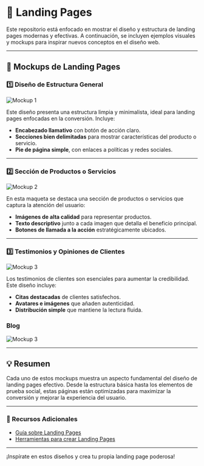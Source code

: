 # 🚀 Landing Pages

Este repositorio está enfocado en mostrar el diseño y estructura de landing pages modernas y efectivas. A continuación, se incluyen ejemplos visuales y mockups para inspirar nuevos conceptos en el diseño web.

---

## 📌 Mockups de Landing Pages

### 1️⃣ **Diseño de Estructura General**

![Mockup 1](https://firebasestorage.googleapis.com/v0/b/assets-3ce98.appspot.com/o/686shots_so.png?alt=media&token=1bd6db63-eb14-42ac-8f97-757a6d6c7a58)

Este diseño presenta una estructura limpia y minimalista, ideal para landing pages enfocadas en la conversión. Incluye:

- **Encabezado llamativo** con botón de acción claro.
- **Secciones bien delimitadas** para mostrar características del producto o servicio.
- **Pie de página simple**, con enlaces a políticas y redes sociales.

---

### 2️⃣ **Sección de Productos o Servicios**

![Mockup 2](https://firebasestorage.googleapis.com/v0/b/assets-3ce98.appspot.com/o/556shots_so.png?alt=media&token=a0686167-082c-4faa-8b81-cc9ce0bd8cf8)

En esta maqueta se destaca una sección de productos o servicios que captura la atención del usuario:

- **Imágenes de alta calidad** para representar productos.
- **Texto descriptivo** junto a cada imagen que detalla el beneficio principal.
- **Botones de llamada a la acción** estratégicamente ubicados.

---

### 3️⃣ **Testimonios y Opiniones de Clientes**

![Mockup 3](https://firebasestorage.googleapis.com/v0/b/assets-3ce98.appspot.com/o/454shots_so.png?alt=media&token=9712b89c-0a6a-43e7-853d-84d1f1296dc2)

Los testimonios de clientes son esenciales para aumentar la credibilidad. Este diseño incluye:

- **Citas destacadas** de clientes satisfechos.
- **Avatares e imágenes** que añaden autenticidad.
- **Distribución simple** que mantiene la lectura fluida.

###  **Blog**

![Mockup 3](https://firebasestorage.googleapis.com/v0/b/assets-3ce98.appspot.com/o/704shots_so.png?alt=media&token=fae2dce9-2295-4ea2-9fa2-57c723b04bde)

---

## 💡 Resumen

Cada uno de estos mockups muestra un aspecto fundamental del diseño de landing pages efectivo. Desde la estructura básica hasta los elementos de prueba social, estas páginas están optimizadas para maximizar la conversión y mejorar la experiencia del usuario.

---

### 🔗 Recursos Adicionales
- [Guía sobre Landing Pages](https://www.hubspot.com/landing-page)
- [Herramientas para crear Landing Pages](https://unbounce.com)

---

¡Inspírate en estos diseños y crea tu propia landing page poderosa!
